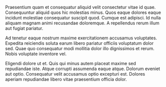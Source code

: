 Praesentium quam et consequatur aliquid velit consectetur vitae id quae. Consequuntur aliquid quos hic molestias minus. Quos eaque dolores eaque incidunt molestiae consequatur suscipit quod. Cumque est adipisci. Id nulla aliquam magnam animi recusandae doloremque. A repellendus rerum illum aut fugiat pariatur.
 Ad tenetur eaque nostrum maxime exercitationem accusamus voluptates. Expedita reiciendis soluta earum libero pariatur officiis voluptatum dolor sed. Quae quo consequatur modi mollitia dolor illo dignissimos et rerum. Nobis voluptate inventore vel.
 Eligendi dolore ut et. Quis qui minus autem placeat maxime sed repudiandae iste. Atque corrupti assumenda eaque atque. Dolorum eveniet aut optio. Consequatur velit accusamus optio excepturi est. Dolores aperiam repudiandae libero vitae praesentium officia dolor.